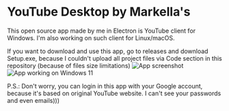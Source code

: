 # YouTube Desktop by Markella's

This open source app made by me in Electron is YouTube client for Windows. I'm also working on such client for Linux/macOS.

If you want to download and use this app, go to releases and download Setup.exe, because I couldn't upload all project files via Code section in this repository (because of files size limitations)
![App screenshot](https://user-images.githubusercontent.com/105635627/168561235-d478654b-6dc9-4ad1-aa85-fe7c46ae92b1.jpg)
![App working on Windows 11](https://user-images.githubusercontent.com/105635627/168561654-3e270b5e-76b4-42a2-bbf3-f03b40c3eb7b.jpg)

P.S.: Don't worry, you can login in this app with your Google account, because it's based on original YouTube website. I can't see your passwords and even emails)))
